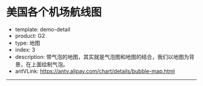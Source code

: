 # 美国各个机场航线图

- template: demo-detail
- product: G2
- type: 地图
- index: 3
- description: 带气泡的地图，其实就是气泡图和地图的结合，我们以地图为背景，在上面绘制气泡。
- antVLink: https://antv.alipay.com/chart/details/bubble-map.html

----
<script>
var Stat = G2.Stat;
var Frame = G2.Frame;
$.getJSON('../../static/data/USA.geo.json', function(mapData) {
  var map = [];
  var features = mapData.features;
  // 获取出所有的地图区域名称
  for(var i=0; i<features.length; i++) {
    var name = features[i].properties.name;
    map.push({
      "name": name
    });
  }

  var chart = new G2.Chart({
    id: 'c1',
    width: 900,
    height: 500,
    animate: false
  });
  var defs = {
    '..long': {
      max: -66,
      min:-125
    },
    '..lant': {
      max: 50,
      min:24
    },
    '..x': {
      max: -66,
      min:-125
    },
    '..y': {
      max: 50,
      min:24
    }
  };
  chart.source(map, defs);
  chart.tooltip({
    title: null
  });
  var backView = chart.createView();
  backView.source(map);
  backView.tooltip(false); // 背景不显示tooltip
  backView.polygon().position(Stat.map.region('name', mapData)).style({
    fill: 'rgb(204,204,204)',
    stroke: '#fff',
    lineWidth: 1
  });
 // backView.render();
  $.getJSON('../../static/data/flights-airport.json', function(flights) {
    var linksByOrigin = {},
      countByAirport = {},
      locationByAirport = {},
      subFlights = [];
    
    // 计算飞机的起飞、降落数
    flights.forEach(function(flight) {
      var origin = flight.origin,
          destination = flight.destination;

      countByAirport[origin] = (countByAirport[origin] || 0) + 1;
      countByAirport[destination] = (countByAirport[destination] || 0) + 1;
    });

    $.getJSON('../../static/data/airport.json', function(airports) {

      // Only consider airports with at least one flight.
      airports = airports.filter(function(airport) {
        if (countByAirport[airport.iata]) {
          airport.count = countByAirport[airport.iata]; // 加入班次数量
          airport.x = airport.longitude;
          airport.y = airport.latitude;
          airport.id = airport.iata;
          return true;
        }
      });

      var airView = chart.createView();
      airView.source(airports, defs);
      airView.point().position(Stat.map.location('longitude*latitude'))
             .color('rgb(97,145,185)')
             .shape('circle')
             .style({
               stroke: '#eee',
               lineWidth: 1
             })
             .size('count', 15, 3)
             .tooltip('iata*count');

      var flightView = chart.createView(); // 飞行路线
      flightView.tooltip(false);
      flightView.source(subFlights,defs);
      flightView.edge().position(Stat.link('origin*destination', airports));
      chart.render();
      var preShape;

      function getFlights(iata) {
        var rst = [];
        flights.forEach(function(flight) {
          if (flight.origin == iata || flight.destination == iata) {
            rst.push(flight);
          }
        });
        return rst;
      }
      var preId;
      chart.on('plotmove', function(ev){
        var records = airView.getSnapRecords({
          x: ev.x,
          y: ev.y
        });
        if (records.length) {
          var obj = records[0]._origin;
          var iata = obj.iata;
          if (preId !== iata) {
            subFlights = getFlights(iata);
            flightView.changeData(subFlights);
            preId = iata;
          }          
        }
      });

      chart.on('plotleave', function(ev){
        if (subFlights.length) {
          subFlights = [];
          flightView.changeData([]);
        }
      });
    });
  });
});
</script>
